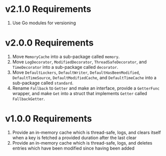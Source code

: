 # v2.1.0 Requirements

1. Use Go modules for versioning

# v2.0.0 Requirements

1. Move `MemoryCache` into a sub-package called `memory`.
2. Move `LogDecorator`, `ModifiedDecorator`, `ThreadSafeDecorator`, and
   `TimeDecorator` into a sub-package called `decorator`.
3. Move `DefaultLockers`, `DefaultWriter`, `DefaultHasBeenModified`,
   `DefaultTimeSource`, `DefaultModifiedCache`, and `DefaultTimeCache` into a
   sub-package called `standard`.
4. Rename `Fallback` to `Getter` and make an interface, provide a `GetterFunc`
   wrapper, and make `Get` into a struct that implements `Getter` called
   `FallbackGetter`.

# v1.0.0 Requirements

1. Provide an in-memory cache which is thread-safe, logs, and clears itself
   when a key is fetched a provided duration after the last clear
2. Provide an in-memory cache which is thread-safe, logs, and deletes entries
   which have been modified since having been added
